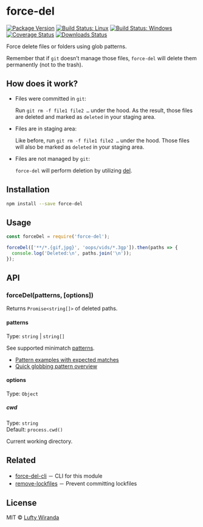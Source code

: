 # force-del

[![Package Version](https://img.shields.io/npm/v/force-del.svg)](https://www.npmjs.com/package/force-del)
[![Build Status: Linux](https://img.shields.io/travis/luftywiranda13/force-del/master.svg)](https://travis-ci.org/luftywiranda13/force-del)
[![Build Status: Windows](https://ci.appveyor.com/api/projects/status/1txdukxkuep0peid/branch/master?svg=true)](https://ci.appveyor.com/project/luftywiranda13/force-del/branch/master)
[![Coverage Status](https://img.shields.io/codecov/c/github/luftywiranda13/force-del/master.svg)](https://codecov.io/gh/luftywiranda13/force-del)
[![Downloads Status](https://img.shields.io/npm/dm/force-del.svg)](https://npm-stat.com/charts.html?package=force-del&from=2016-04-01)

Force delete files or folders using glob patterns.

Remember that if `git` doesnʼt manage those files, `force-del` will delete them permanently (not to the trash).

## How does it work?

* Files were committed in `git`:

  Run `git rm -f file1 file2 …` under the hood. As the result, those files are deleted and marked as `deleted` in your staging area.

* Files are in staging area:

  Like before, run `git rm -f file1 file2 …` under the hood. Those files will also be marked as `deleted` in your staging area.

* Files are not managed by `git`:

  `force-del` will perform deletion by utilizing [del](https://github.com/sindresorhus/del).

## Installation

```sh
npm install --save force-del
```

## Usage

```js
const forceDel = require('force-del');

forceDel(['**/*.{gif,jpg}', 'oops/vids/*.3gp']).then(paths => {
  console.log('Deleted:\n', paths.join('\n'));
});
```

## API

### forceDel(patterns, [options])

Returns `Promise<string[]>` of deleted paths.

#### patterns

Type: `string` | `string[]`

See supported minimatch [patterns](https://github.com/isaacs/minimatch#usage).

* [Pattern examples with expected matches](https://github.com/sindresorhus/multimatch/blob/master/test/test.js)
* [Quick globbing pattern overview](https://github.com/sindresorhus/multimatch#globbing-patterns)

#### options

Type: `Object`

##### cwd

Type: `string`<br />
Default: `process.cwd()`

Current working directory.

## Related

* [force-del-cli](https://github.com/luftywiranda13/remove-lockfiles) － CLI for this module
* [remove-lockfiles](https://github.com/luftywiranda13/remove-lockfiles) － Prevent committing lockfiles

## License

MIT &copy; [Lufty Wiranda](https://www.luftywiranda.com)
